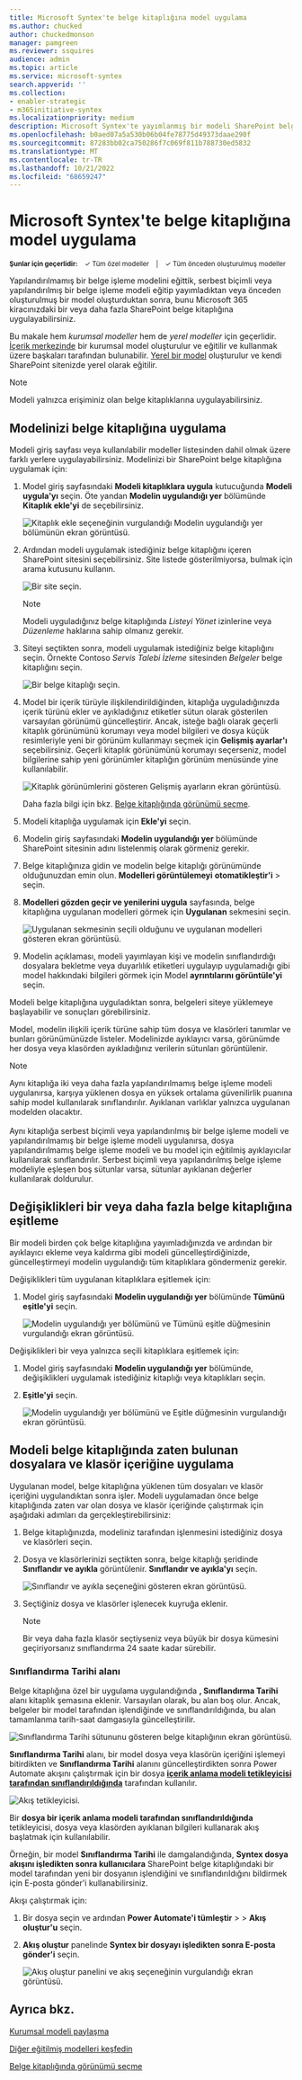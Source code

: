 ```yaml
---
title: Microsoft Syntex'te belge kitaplığına model uygulama
ms.author: chucked
author: chuckedmonson
manager: pamgreen
ms.reviewer: ssquires
audience: admin
ms.topic: article
ms.service: microsoft-syntex
search.appverid: ''
ms.collection:
- enabler-strategic
- m365initiative-syntex
ms.localizationpriority: medium
description: Microsoft Syntex'te yayımlanmış bir modeli SharePoint belge kitaplığına nasıl uygulayacağınızı öğrenin.
ms.openlocfilehash: b0aed07a5a530b06b04fe78775d49373daae290f
ms.sourcegitcommit: 87283bb02ca750286f7c069f811b788730ed5832
ms.translationtype: MT
ms.contentlocale: tr-TR
ms.lasthandoff: 10/21/2022
ms.locfileid: "68659247"
---
```

# <a name="apply-a-model-to-a-document-library-in-microsoft-syntex"></a>Microsoft Syntex'te belge kitaplığına model uygulama

<sup>**Şunlar için geçerlidir:**  &ensp; &#10003; Tüm özel modeller &ensp; | &ensp; &#10003; Tüm önceden oluşturulmuş modeller</sup>

<!---
</br>

> [!VIDEO https://www.microsoft.com/videoplayer/embed/RE4CSoL]

</br>
--->

Yapılandırılmamış bir belge işleme modelini eğittik, serbest biçimli veya yapılandırılmış bir belge işleme modeli eğitip yayımladıktan veya önceden oluşturulmuş bir model oluşturduktan sonra, bunu Microsoft 365 kiracınızdaki bir veya daha fazla SharePoint belge kitaplığına uygulayabilirsiniz.

Bu makale hem *kurumsal modeller* hem de *yerel modeller* için geçerlidir. [İçerik merkezinde](create-a-content-center.md) bir kurumsal model oluşturulur ve eğitilir ve kullanmak üzere başkaları tarafından bulunabilir. [Yerel bir model](create-local-model.md) oluşturulur ve kendi SharePoint sitenizde yerel olarak eğitilir.  

> [!NOTE]
> Modeli yalnızca erişiminiz olan belge kitaplıklarına uygulayabilirsiniz.

## <a name="apply-your-model-to-a-document-library"></a>Modelinizi belge kitaplığına uygulama

Modeli giriş sayfası veya kullanılabilir modeller listesinden dahil olmak üzere farklı yerlere uygulayabilirsiniz. Modelinizi bir SharePoint belge kitaplığına uygulamak için:

1. Model giriş sayfasındaki **Modeli kitaplıklara uygula** kutucuğunda **Modeli uygula'yı** seçin. Öte yandan **Modelin uygulandığı yer** bölümünde **Kitaplık ekle'yi** de seçebilirsiniz.

    ![Kitaplık ekle seçeneğinin vurgulandığı Modelin uygulandığı yer bölümünün ekran görüntüsü.](../media/content-understanding/apply-to-library.png)

2. Ardından modeli uygulamak istediğiniz belge kitaplığını içeren SharePoint sitesini seçebilirsiniz. Site listede gösterilmiyorsa, bulmak için arama kutusunu kullanın.

    ![Bir site seçin.](../media/content-understanding/site-search.png)

    > [!NOTE]
    > Modeli uyguladığınız belge kitaplığında *Listeyi Yönet* izinlerine veya *Düzenleme* haklarına sahip olmanız gerekir.

3. Siteyi seçtikten sonra, modeli uygulamak istediğiniz belge kitaplığını seçin. Örnekte Contoso *Servis Talebi İzleme* sitesinden *Belgeler* belge kitaplığını seçin.

    ![Bir belge kitaplığı seçin.](../media/content-understanding/select-doc-library.png)

4. Model bir içerik türüyle ilişkilendirildiğinden, kitaplığa uyguladığınızda içerik türünü ekler ve ayıkladığınız etiketler sütun olarak gösterilen varsayılan görünümü güncelleştirir. Ancak, isteğe bağlı olarak geçerli kitaplık görünümünü korumayı veya model bilgileri ve dosya küçük resimleriyle yeni bir görünüm kullanmayı seçmek için **Gelişmiş ayarlar'ı** seçebilirsiniz. Geçerli kitaplık görünümünü korumayı seçerseniz, model bilgilerine sahip yeni görünümler kitaplığın görünüm menüsünde yine kullanılabilir.

    ![Kitaplık görünümlerini gösteren Gelişmiş ayarların ekran görüntüsü.](../media/content-understanding/library-view.png)

    Daha fazla bilgi için bkz. [Belge kitaplığında görünümü seçme](choose-library-view.md).

5. Modeli kitaplığa uygulamak için **Ekle'yi** seçin.

6. Modelin giriş sayfasındaki **Modelin uygulandığı yer** bölümünde SharePoint sitesinin adını listelenmiş olarak görmeniz gerekir.

7. Belge kitaplığınıza gidin ve modelin belge kitaplığı görünümünde olduğunuzdan emin olun. **Modelleri görüntülemeyi** **otomatikleştir'i** >  seçin.

8. **Modelleri gözden geçir ve yenilerini uygula** sayfasında, belge kitaplığına uygulanan modelleri görmek için **Uygulanan** sekmesini seçin.

    ![Uygulanan sekmesinin seçili olduğunu ve uygulanan modelleri gösteren ekran görüntüsü.](../media/content-understanding/applied-models.png) 

9. Modelin açıklaması, modeli yayımlayan kişi ve modelin sınıflandırdığı dosyalara bekletme veya duyarlılık etiketleri uygulayıp uygulamadığı gibi model hakkındaki bilgileri görmek için Model **ayrıntılarını görüntüle'yi** seçin.

Modeli belge kitaplığına uyguladıktan sonra, belgeleri siteye yüklemeye başlayabilir ve sonuçları görebilirsiniz.

Model, modelin ilişkili içerik türüne sahip tüm dosya ve klasörleri tanımlar ve bunları görünümünüzde listeler. Modelinizde ayıklayıcı varsa, görünümde her dosya veya klasörden ayıkladığınız verilerin sütunları görüntülenir.

> [!NOTE]
> Aynı kitaplığa iki veya daha fazla yapılandırılmamış belge işleme modeli uygulanırsa, karşıya yüklenen dosya en yüksek ortalama güvenilirlik puanına sahip model kullanılarak sınıflandırılır. Ayıklanan varlıklar yalnızca uygulanan modelden olacaktır. <br><br>Aynı kitaplığa serbest biçimli veya yapılandırılmış bir belge işleme modeli ve yapılandırılmamış bir belge işleme modeli uygulanırsa, dosya yapılandırılmamış belge işleme modeli ve bu model için eğitilmiş ayıklayıcılar kullanılarak sınıflandırılır. Serbest biçimli veya yapılandırılmış belge işleme modeliyle eşleşen boş sütunlar varsa, sütunlar ayıklanan değerler kullanılarak doldurulur.

## <a name="sync-changes-to-one-or-more-document-libraries"></a>Değişiklikleri bir veya daha fazla belge kitaplığına eşitleme

Bir modeli birden çok belge kitaplığına yayımladığınızda ve ardından bir ayıklayıcı ekleme veya kaldırma gibi modeli güncelleştirdiğinizde, güncelleştirmeyi modelin uygulandığı tüm kitaplıklara göndermeniz gerekir.

Değişiklikleri tüm uygulanan kitaplıklara eşitlemek için:

1. Model giriş sayfasındaki **Modelin uygulandığı yer** bölümünde **Tümünü eşitle'yi** seçin.

    ![Modelin uygulandığı yer bölümünü ve Tümünü eşitle düğmesinin vurgulandığı ekran görüntüsü.](../media/content-understanding/sync-all-button.png) 

Değişiklikleri bir veya yalnızca seçili kitaplıklara eşitlemek için:

1. Model giriş sayfasındaki **Modelin uygulandığı yer** bölümünde, değişiklikleri uygulamak istediğiniz kitaplığı veya kitaplıkları seçin.

2. **Eşitle'yi** seçin.

    ![Modelin uygulandığı yer bölümünü ve Eşitle düğmesinin vurgulandığı ekran görüntüsü.](../media/content-understanding/sync-button.png) 

## <a name="apply-the-model-to-files-and-folder-content-already-in-the-document-library"></a>Modeli belge kitaplığında zaten bulunan dosyalara ve klasör içeriğine uygulama

Uygulanan model, belge kitaplığına yüklenen tüm dosyaları ve klasör içeriğini uygulandıktan sonra işler. Modeli uygulamadan önce belge kitaplığında zaten var olan dosya ve klasör içeriğinde çalıştırmak için aşağıdaki adımları da gerçekleştirebilirsiniz:

1. Belge kitaplığınızda, modeliniz tarafından işlenmesini istediğiniz dosya ve klasörleri seçin.

2. Dosya ve klasörlerinizi seçtikten sonra, belge kitaplığı şeridinde **Sınıflandır ve ayıkla** görüntülenir. **Sınıflandır ve ayıkla'yı** seçin.

      ![Sınıflandır ve ayıkla seçeneğini gösteren ekran görüntüsü.](../media/content-understanding/extract-classify.png) 

3. Seçtiğiniz dosya ve klasörler işlenecek kuyruğa eklenir.

    > [!NOTE]
    > Bir veya daha fazla klasör seçtiyseniz veya büyük bir dosya kümesini geçiriyorsanız sınıflandırma 24 saate kadar sürebilir.

### <a name="classification-date-field"></a>Sınıflandırma Tarihi alanı

Belge kitaplığına özel bir uygulama uygulandığında **, Sınıflandırma Tarihi** alanı kitaplık şemasına eklenir. Varsayılan olarak, bu alan boş olur. Ancak, belgeler bir model tarafından işlendiğinde ve sınıflandırıldığında, bu alan tamamlanma tarih-saat damgasıyla güncelleştirilir. 

   ![Sınıflandırma Tarihi sütununu gösteren belge kitaplığının ekran görüntüsü.](../media/content-understanding/class-date-column.png) 

**Sınıflandırma Tarihi** alanı, bir model dosya veya klasörün içeriğini işlemeyi bitirdikten ve **Sınıflandırma Tarihi** alanını güncelleştirdikten sonra Power Automate akışını çalıştırmak için bir dosya [**içerik anlama modeli tetikleyicisi tarafından sınıflandırıldığında**](/connectors/sharepointonline/#when-a-file-is-classified-by-a-content-understanding-model) tarafından kullanılır.

   ![Akış tetikleyicisi.](../media/content-understanding/trigger.png)

Bir **dosya bir içerik anlama modeli tarafından sınıflandırıldığında** tetikleyicisi, dosya veya klasörden ayıklanan bilgileri kullanarak akış başlatmak için kullanılabilir.

Örneğin, bir model **Sınıflandırma Tarihi** ile damgalandığında, **Syntex dosya akışını işledikten sonra kullanıcılara** SharePoint belge kitaplığındaki bir model tarafından yeni bir dosyanın işlendiğini ve sınıflandırıldığını bildirmek için E-posta gönder'i kullanabilirsiniz.

Akışı çalıştırmak için:

1. Bir dosya seçin ve ardından **Power Automate'i tümleştir** >  >  **Akış oluştur'u** seçin.

2. **Akış oluştur** panelinde **Syntex bir dosyayı işledikten sonra E-posta gönder'i** seçin.

    ![Akış oluştur panelini ve akış seçeneğinin vurgulandığı ekran görüntüsü.](../media/content-understanding/integrate-create-flow.png) 

## <a name="see-also"></a>Ayrıca bkz.

[Kurumsal modeli paylaşma](model-discovery.md)

[Diğer eğitilmiş modelleri keşfedin](discover-other-trained-models.md)

[Belge kitaplığında görünümü seçme](choose-library-view.md)


